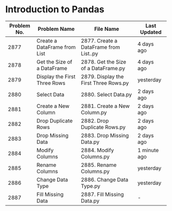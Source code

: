 # Introduction to Pandas 

| Problem No. | Problem Name                  | File Name                        | Last Updated |
|-------------|--------------------------------|----------------------------------|--------------|
| 2877        | Create a DataFrame from List   | 2877. Create a DataFrame from List..py | 4 days ago  |
| 2878        | Get the Size of a DataFrame    | 2878. Get the Size of a DataFrame.py  | 4 days ago  |
| 2879        | Display the First Three Rows   | 2879. Display the First Three Rows.py | yesterday   |
| 2880        | Select Data                    | 2880. Select Data.py                  | 2 days ago  |
| 2881        | Create a New Column            | 2881. Create a New Column.py           | 2 days ago  |
| 2882        | Drop Duplicate Rows            | 2882. Drop Duplicate Rows.py           | 2 days ago  |
| 2883        | Drop Missing Data              | 2883. Drop Missing Data.py             | 2 days ago  |
| 2884        | Modify Columns                 | 2884. Modify Columns.py                | 1 minute ago|
| 2885        | Rename Columns                 | 2885. Rename Columns.py                | yesterday   |
| 2886        | Change Data Type               | 2886. Change Data Type.py              | yesterday   |
| 2887        | Fill Missing Data              | 2887. Fill Missing Data.py             | -            |


